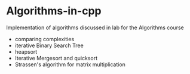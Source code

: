 # Algorithms-in-cpp
Implementation of algorithms discussed in lab for the Algorithms course
* comparing complexities
* iterative Binary Search Tree
* heapsort
* Iterative Mergesort and quicksort
* Strassen's algorithm for matrix multiplication
